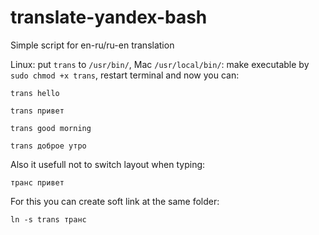 # translate-yandex-bash
Simple script for en-ru/ru-en translation

Linux: put `trans` to `/usr/bin/`, Mac `/usr/local/bin/`:  make executable by `sudo chmod +x trans`, restart terminal and now you can:

`trans hello`

`trans привет`

`trans good morning`

`trans доброе утро`

Also it usefull not to switch layout when typing:

`транс привет`

For this you can create soft link at the same folder:

`ln -s trans транс`
